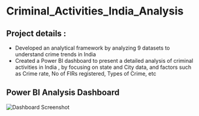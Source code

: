 # Criminal_Activities_India_Analysis

## Project details :
* Developed an analytical framework by analyzing 9 datasets to understand crime trends in India
* Created a Power BI dashboard to present a detailed analysis of criminal activities in India , by focusing on state and City data, and factors such as Crime rate, No of FIRs registered, Types of Crime, etc
## Power BI Analysis Dashboard
![Dashboard Screenshot](https://github.com/ShrutiMishra-2002/Criminal_Activities_India_Analysis/blob/main/Screenshot%20(39).png)
